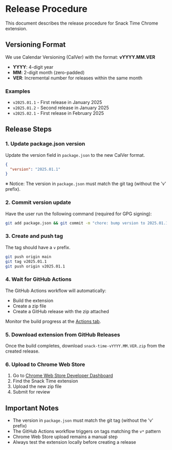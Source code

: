 # Release Procedure

This document describes the release procedure for Snack Time Chrome extension.

## Versioning Format

We use Calendar Versioning (CalVer) with the format: **vYYYY.MM.VER**

- **YYYY**: 4-digit year
- **MM**: 2-digit month (zero-padded)
- **VER**: Incremental number for releases within the same month

### Examples

- `v2025.01.1` - First release in January 2025
- `v2025.01.2` - Second release in January 2025
- `v2025.02.1` - First release in February 2025

## Release Steps

### 1. Update package.json version

Update the version field in `package.json` to the new CalVer format.

```json
{
  "version": "2025.01.1"
}
```

※ Notice: The version in `package.json` must match the git tag (without the 'v' prefix).

### 2. Commit version update

Have the user run the following command (required for GPG signing):

```bash
git add package.json && git commit -m "chore: bump version to 2025.01.1"
```

### 3. Create and push tag

The tag should have a `v` prefix.

```bash
git push origin main
git tag v2025.01.1
git push origin v2025.01.1
```

### 4. Wait for GitHub Actions

The GitHub Actions workflow will automatically:

- Build the extension
- Create a zip file
- Create a GitHub release with the zip attached

Monitor the build progress at the [Actions tab](../../actions).

### 5. Download extension from GitHub Releases

Once the build completes, download `snack-time-vYYYY.MM.VER.zip` from the created release.

### 6. Upload to Chrome Web Store

1. Go to [Chrome Web Store Developer Dashboard](https://chrome.google.com/webstore/developer/dashboard)
2. Find the Snack Time extension
3. Upload the new zip file
4. Submit for review

## Important Notes

- The version in `package.json` must match the git tag (without the 'v' prefix)
- The GitHub Actions workflow triggers on tags matching the `v*` pattern
- Chrome Web Store upload remains a manual step
- Always test the extension locally before creating a release
